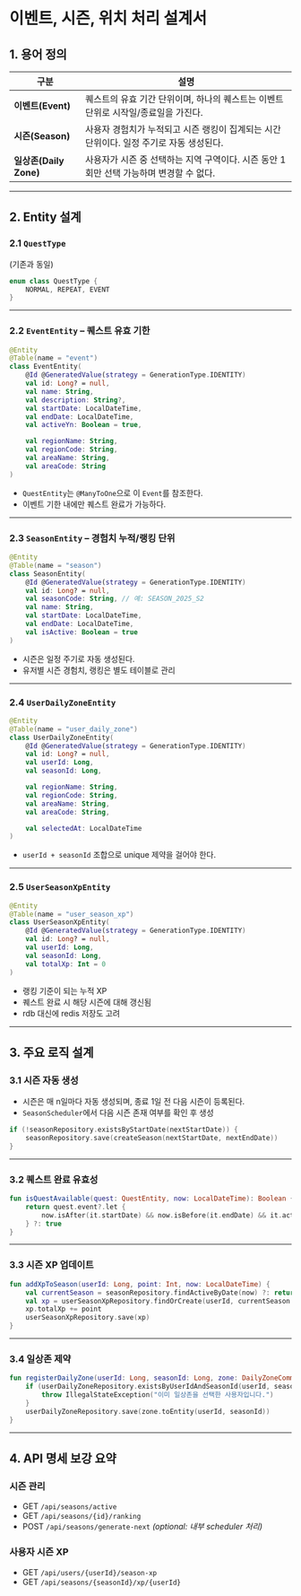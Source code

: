 # 이벤트, 시즌, 위치 처리 설계서

## 1. 용어 정의

| 구분                  | 설명                                                  |
| ------------------- | --------------------------------------------------- |
| **이벤트(Event)**      | 퀘스트의 유효 기간 단위이며, 하나의 퀘스트는 이벤트 단위로 시작일/종료일을 가진다.     |
| **시즌(Season)**      | 사용자 경험치가 누적되고 시즌 랭킹이 집계되는 시간 단위이다. 일정 주기로 자동 생성된다.  |
| **일상존(Daily Zone)** | 사용자가 시즌 중 선택하는 지역 구역이다. 시즌 동안 1회만 선택 가능하며 변경할 수 없다. |

---

## 2. Entity 설계

### 2.1 `QuestType`

(기존과 동일)

```kotlin
enum class QuestType {
    NORMAL, REPEAT, EVENT
}
```

---

### 2.2 `EventEntity` – 퀘스트 유효 기한

```kotlin
@Entity
@Table(name = "event")
class EventEntity(
    @Id @GeneratedValue(strategy = GenerationType.IDENTITY)
    val id: Long? = null,
    val name: String,
    val description: String?,
    val startDate: LocalDateTime,
    val endDate: LocalDateTime,
    val activeYn: Boolean = true,

    val regionName: String,
    val regionCode: String,
    val areaName: String,
    val areaCode: String
)
```

* `QuestEntity`는 `@ManyToOne`으로 이 `Event`를 참조한다.
* 이벤트 기한 내에만 퀘스트 완료가 가능하다.

---

### 2.3 `SeasonEntity` – 경험치 누적/랭킹 단위

```kotlin
@Entity
@Table(name = "season")
class SeasonEntity(
    @Id @GeneratedValue(strategy = GenerationType.IDENTITY)
    val id: Long? = null,
    val seasonCode: String, // 예: SEASON_2025_S2
    val name: String,
    val startDate: LocalDateTime,
    val endDate: LocalDateTime,
    val isActive: Boolean = true
)
```

* 시즌은 일정 주기로 자동 생성된다.
* 유저별 시즌 경험치, 랭킹은 별도 테이블로 관리

---

### 2.4 `UserDailyZoneEntity`

```kotlin
@Entity
@Table(name = "user_daily_zone")
class UserDailyZoneEntity(
    @Id @GeneratedValue(strategy = GenerationType.IDENTITY)
    val id: Long? = null,
    val userId: Long,
    val seasonId: Long,

    val regionName: String,
    val regionCode: String,
    val areaName: String,
    val areaCode: String,

    val selectedAt: LocalDateTime
)
```

* `userId + seasonId` 조합으로 unique 제약을 걸어야 한다.

---

### 2.5 `UserSeasonXpEntity` 

```kotlin
@Entity
@Table(name = "user_season_xp")
class UserSeasonXpEntity(
    @Id @GeneratedValue(strategy = GenerationType.IDENTITY)
    val id: Long? = null,
    val userId: Long,
    val seasonId: Long,
    val totalXp: Int = 0
)
```

* 랭킹 기준이 되는 누적 XP
* 퀘스트 완료 시 해당 시즌에 대해 갱신됨
* rdb 대신에 redis 저장도 고려

---

## 3. 주요 로직 설계

### 3.1 시즌 자동 생성

* 시즌은 매 n일마다 자동 생성되며, 종료 1일 전 다음 시즌이 등록된다.
* `SeasonScheduler`에서 다음 시즌 존재 여부를 확인 후 생성

```kotlin
if (!seasonRepository.existsByStartDate(nextStartDate)) {
    seasonRepository.save(createSeason(nextStartDate, nextEndDate))
}
```

---

### 3.2 퀘스트 완료 유효성

```kotlin
fun isQuestAvailable(quest: QuestEntity, now: LocalDateTime): Boolean {
    return quest.event?.let {
        now.isAfter(it.startDate) && now.isBefore(it.endDate) && it.activeYn
    } ?: true
}
```

---

### 3.3 시즌 XP 업데이트

```kotlin
fun addXpToSeason(userId: Long, point: Int, now: LocalDateTime) {
    val currentSeason = seasonRepository.findActiveByDate(now) ?: return
    val xp = userSeasonXpRepository.findOrCreate(userId, currentSeason.id)
    xp.totalXp += point
    userSeasonXpRepository.save(xp)
}
```

---

### 3.4 일상존 제약

```kotlin
fun registerDailyZone(userId: Long, seasonId: Long, zone: DailyZoneCommand) {
    if (userDailyZoneRepository.existsByUserIdAndSeasonId(userId, seasonId)) {
        throw IllegalStateException("이미 일상존을 선택한 사용자입니다.")
    }
    userDailyZoneRepository.save(zone.toEntity(userId, seasonId))
}
```

---

## 4. API 명세 보강 요약

### 시즌 관리

* GET `/api/seasons/active`
* GET `/api/seasons/{id}/ranking`
* POST `/api/seasons/generate-next` *(optional: 내부 scheduler 처리)*

### 사용자 시즌 XP

* GET `/api/users/{userId}/season-xp`
* GET `/api/seasons/{seasonId}/xp/{userId}`
